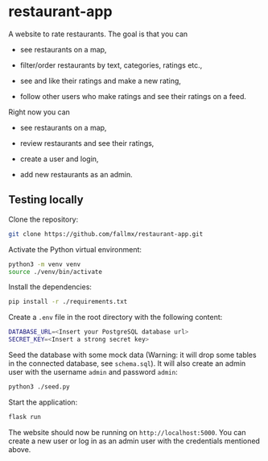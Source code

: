 # restaurant-app

A website to rate restaurants. The goal is that you can

- see restaurants on a map,

- filter/order restaurants by text, categories, ratings etc.,

- see and like their ratings and make a new rating,

- follow other users who make ratings and see their ratings on a feed.

  

Right now you can

- see restaurants on a map,

- review restaurants and see their ratings,

- create a user and login,

- add new restaurants as an admin.

## Testing locally
Clone the repository:
```bash
git clone https://github.com/fallmx/restaurant-app.git
```
Activate the Python virtual environment:
```bash
python3 -m venv venv
source ./venv/bin/activate
```
Install the dependencies:
```bash
pip install -r ./requirements.txt
```
Create a `.env` file in the root directory with the following content:
```bash
DATABASE_URL=<Insert your PostgreSQL database url>
SECRET_KEY=<Insert a strong secret key>
```
Seed the database with some mock data (Warning: it will drop some tables in the connected database, see `schema.sql`). It will also create an admin user with the username `admin` and password `admin`:
```bash
python3 ./seed.py
```
Start the application:
```bash
flask run
```
The website should now be running on `http://localhost:5000`. You can create a new user or log in as an admin user with the credentials mentioned above.
